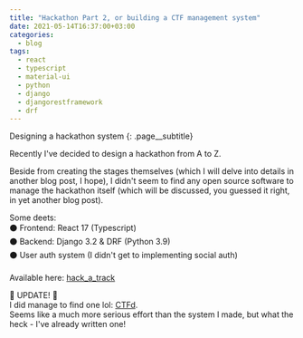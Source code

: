 ```yaml
---
title: "Hackathon Part 2, or building a CTF management system"
date: 2021-05-14T16:37:00+03:00
categories:
  - blog
tags:
  - react
  - typescript
  - material-ui
  - python
  - django
  - djangorestframework
  - drf
---
```


Designing a hackathon system
{: .page__subtitle}

Recently I've decided to design a hackathon from A to Z.

Beside from creating the stages themselves (which I will delve into details in another blog post,
I hope), I didn't seem to find any open source software to manage the hackathon itself 
(which will be discussed, you guessed it right, in yet another blog post).


Some deets:<br>
⚫️ Frontend: React 17 (Typescript) <br>
⚫️ Backend: Django 3.2 & DRF (Python 3.9) <br>
⚫️ User auth system (I didn't get to implementing social auth) <br>
<br>
Available here: [hack_a_track][hack_a_track]


🚨 UPDATE! 🚨<br>
I did manage to find one lol: [CTFd][ctfd]. <br>
Seems like a much more serious effort than the system I 
made, but what the heck - I've already written one!

[ctfd]: https://ctfd.io
[hack_a_track]: https://github.com/liorp/hack_a_track 
